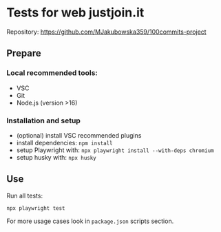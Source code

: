 # Tests for web justjoin.it

Repository: https://github.com/MJakubowska359/100commits-project

## Prepare

### Local recommended tools:

- VSC
- Git
- Node.js (version >16)

### Installation and setup

- (optional) install VSC recommended plugins
- install dependencies: `npm install`
- setup Playwright with: `npx playwright install --with-deps chromium`
- setup husky with: `npx husky`

## Use

Run all tests:

```
npx playwright test
```

For more usage cases look in `package.json` scripts section.
